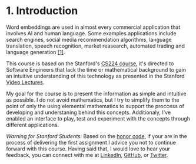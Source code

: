 # 1. Introduction

Word embeddings are used in almost every commercial application that involves AI and human language. Some examples applications include search engines, social media recommendation algorithms, language translation, speech recognition, market reasearch, automated trading and language generation [[1]]().

This course is based on the Stanford's [CS224 course](), it's directed to Software Engineers that lack the time or mathematical background to gain an intuitive understanding of this technology as presented in the Stanford [Video Lectures]().

My goal for the course is to present the information as simple and intuitive as possible. I do not avoid mathematics, but I try to simplify them to the point of only the using elemental mathematics to support the proccess of developing and understaning behind this concepts. Additionaly, I've enabled an interface to play, test and experiment with the concepts through different applications. 

*Warning for Stanford Students:* Based on the [honor code](), if your are in the process of delivering the first assignment I advice you not to continue forward with this course. Having said that, I would love to hear your feedback, you can connect with me at [LinkedIn](), [GitHub](), or [Twitter]().
